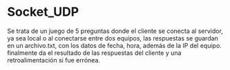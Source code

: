 # Socket_UDP
Se trata de un juego de 5 preguntas donde el cliente se conecta al servidor, ya sea local o al conectarse entre dos equipos, las respuestas se guardan en un archivo.txt, con los datos de fecha, hora, además de la IP del equipo.
finalmente da el resultado de las respuestas del cliente y una retroalimentación si fue errónea.

